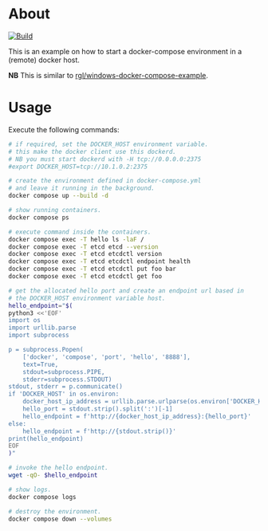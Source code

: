 # About

[![Build](https://github.com/rgl/ubuntu-docker-compose-example/actions/workflows/build.yml/badge.svg)](https://github.com/rgl/ubuntu-docker-compose-example/actions/workflows/build.yml)

This is an example on how to start a docker-compose environment in a (remote) docker host.

**NB** This is similar to [rgl/windows-docker-compose-example](https://github.com/rgl/windows-docker-compose-example).

# Usage

Execute the following commands:

```bash
# if required, set the DOCKER_HOST environment variable.
# this make the docker client use this dockerd.
# NB you must start dockerd with -H tcp://0.0.0.0:2375
#export DOCKER_HOST=tcp://10.1.0.2:2375

# create the environment defined in docker-compose.yml
# and leave it running in the background.
docker compose up --build -d

# show running containers.
docker compose ps

# execute command inside the containers.
docker compose exec -T hello ls -laF /
docker compose exec -T etcd etcd --version
docker compose exec -T etcd etcdctl version
docker compose exec -T etcd etcdctl endpoint health
docker compose exec -T etcd etcdctl put foo bar
docker compose exec -T etcd etcdctl get foo

# get the allocated hello port and create an endpoint url based in
# the DOCKER_HOST environment variable host.
hello_endpoint="$(
python3 <<'EOF'
import os
import urllib.parse
import subprocess

p = subprocess.Popen(
    ['docker', 'compose', 'port', 'hello', '8888'],
    text=True,
    stdout=subprocess.PIPE,
    stderr=subprocess.STDOUT)
stdout, stderr = p.communicate()
if 'DOCKER_HOST' in os.environ:
    docker_host_ip_address = urllib.parse.urlparse(os.environ['DOCKER_HOST']).netloc.split(':')[0]
    hello_port = stdout.strip().split(':')[-1]
    hello_endpoint = f'http://{docker_host_ip_address}:{hello_port}'
else:
    hello_endpoint = f'http://{stdout.strip()}'
print(hello_endpoint)
EOF
)"

# invoke the hello endpoint.
wget -qO- $hello_endpoint

# show logs.
docker compose logs

# destroy the environment.
docker compose down --volumes
```
